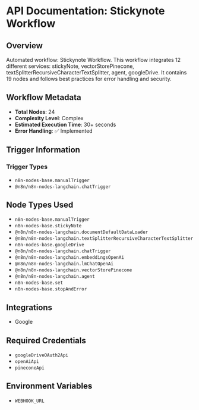 # API Documentation: Stickynote Workflow

## Overview
Automated workflow: Stickynote Workflow. This workflow integrates 12 different services: stickyNote, vectorStorePinecone, textSplitterRecursiveCharacterTextSplitter, agent, googleDrive. It contains 19 nodes and follows best practices for error handling and security.

## Workflow Metadata
- **Total Nodes**: 24
- **Complexity Level**: Complex
- **Estimated Execution Time**: 30+ seconds
- **Error Handling**: ✅ Implemented

## Trigger Information
### Trigger Types
- `n8n-nodes-base.manualTrigger`
- `@n8n/n8n-nodes-langchain.chatTrigger`

## Node Types Used
- `n8n-nodes-base.manualTrigger`
- `n8n-nodes-base.stickyNote`
- `@n8n/n8n-nodes-langchain.documentDefaultDataLoader`
- `@n8n/n8n-nodes-langchain.textSplitterRecursiveCharacterTextSplitter`
- `n8n-nodes-base.googleDrive`
- `@n8n/n8n-nodes-langchain.chatTrigger`
- `@n8n/n8n-nodes-langchain.embeddingsOpenAi`
- `@n8n/n8n-nodes-langchain.lmChatOpenAi`
- `@n8n/n8n-nodes-langchain.vectorStorePinecone`
- `@n8n/n8n-nodes-langchain.agent`
- `n8n-nodes-base.set`
- `n8n-nodes-base.stopAndError`

## Integrations
- Google

## Required Credentials
- `googleDriveOAuth2Api`
- `openAiApi`
- `pineconeApi`

## Environment Variables
- `WEBHOOK_URL`
